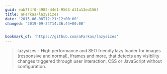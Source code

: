 ```yaml
---
guid: eab7f4f0-4982-44e1-9563-d31a13ed156f
title: aFarkas/lazysizes
date: '2015-06-08T12:21:12+00:00'
changed: '2019-09-24T14:36:44+00:00'


bookmark_of: 'https://github.com/aFarkas/lazysizes'
---
```



<blockquote>lazysizes - High performance and SEO friendly lazy loader for images (responsive and normal), iframes and more, that detects any visibility changes triggered through user interaction, CSS or JavaScript without configuration.</blockquote>
